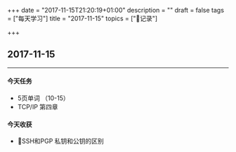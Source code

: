 +++
date = "2017-11-15T21:20:19+01:00"
description = ""
draft = false
tags = ["每天学习"]
title = "2017-11-15"
topics = ["记录"]

+++

## 2017-11-15

---
#### 今天任务
* 5页单词 （10-15）
* TCP/IP 第四章

#### 今天收获

* SSH和PGP 私钥和公钥的区别